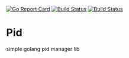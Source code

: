 [![Go Report Card](https://goreportcard.com/badge/github.com/mikif70/pidlib)](https://goreportcard.com/report/github.com/mikif70/pidlib)
[![Build Status](https://travis-ci.org/mikif70/pidlib.svg?branch=master)](https://travis-ci.org/mikif70/pidlib)
[![Build Status](https://drone.io/github.com/mikif70/pidlib/status.png)](https://drone.io/github.com/mikif70/pidlib/latest)
# Pid 
simple golang pid manager lib


